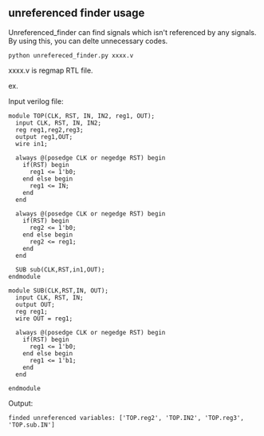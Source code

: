 ## unreferenced finder usage

Unreferenced_finder can find signals which isn't referenced by any signals.
By using this, you can delte unnecessary codes.

```
python unrefereced_finder.py xxxx.v
```


xxxx.v is regmap RTL file.

ex.

Input verilog file:
```
module TOP(CLK, RST, IN, IN2, reg1, OUT);
  input CLK, RST, IN, IN2;
  reg reg1,reg2,reg3;
  output reg1,OUT;
  wire in1;

  always @(posedge CLK or negedge RST) begin
    if(RST) begin
      reg1 <= 1'b0;
    end else begin
      reg1 <= IN;
    end
  end

  always @(posedge CLK or negedge RST) begin
    if(RST) begin
      reg2 <= 1'b0;
    end else begin
      reg2 <= reg1;
    end
  end

  SUB sub(CLK,RST,in1,OUT);
endmodule

module SUB(CLK,RST,IN, OUT);
  input CLK, RST, IN;
  output OUT;
  reg reg1;
  wire OUT = reg1;

  always @(posedge CLK or negedge RST) begin
    if(RST) begin
      reg1 <= 1'b0;
    end else begin
      reg1 <= 1'b1;
    end
  end

endmodule

```

Output:

```
finded unreferenced variables: ['TOP.reg2', 'TOP.IN2', 'TOP.reg3', 'TOP.sub.IN']
```

